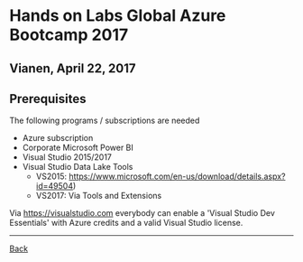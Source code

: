 # Hands on Labs Global Azure Bootcamp 2017
## Vianen, April 22, 2017

## Prerequisites

The following programs / subscriptions are needed  
- Azure subscription
- Corporate Microsoft Power BI
- Visual Studio 2015/2017
- Visual Studio Data Lake Tools
    - VS2015: https://www.microsoft.com/en-us/download/details.aspx?id=49504)
    - VS2017: Via Tools and Extensions

Via https://visualstudio.com everybody can enable a 'Visual Studio Dev Essentials' with Azure credits and a valid Visual Studio license.

---
[Back](README.md)